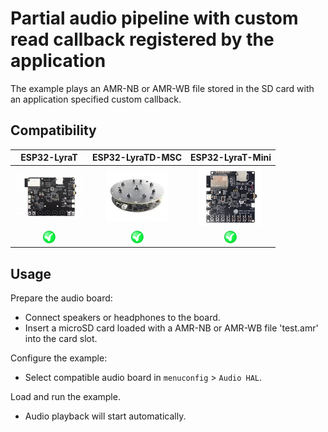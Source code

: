 # Partial audio pipeline with custom read callback registered by the application

The example plays an AMR-NB or AMR-WB file stored in the SD card with an application specified custom callback. 

## Compatibility

| ESP32-LyraT | ESP32-LyraTD-MSC | ESP32-LyraT-Mini |
|:-----------:|:-----------------:|:----------------:|
| [![alt text](../../../docs/_static/esp32-lyrat-v4.3-side-small.jpg "ESP32-LyraT")](https://docs.espressif.com/projects/esp-adf/en/latest/get-started/get-started-esp32-lyrat.html) | [![alt text](../../../docs/_static/esp32-lyratd-msc-v2.2-small.jpg "ESP32-LyraTD-MSC")](https://docs.espressif.com/projects/esp-adf/en/latest/get-started/get-started-esp32-lyratd-msc.html) | [![alt text](../../../docs/_static/esp32-lyrat-mini-v1.2-small.jpg "ESP32-LyraT-Mini")](https://docs.espressif.com/projects/esp-adf/en/latest/get-started/get-started-esp32-lyrat-mini.html) |
| ![alt text](../../../docs/_static/yes-button.png "Compatible") | ![alt text](../../../docs/_static/yes-button.png "Compatible") | ![alt text](../../../docs/_static/yes-button.png "Compatible") |


## Usage

Prepare the audio board:

- Connect speakers or headphones to the board. 
- Insert a microSD card loaded with a AMR-NB or AMR-WB file 'test.amr' into the card slot.

Configure the example:

- Select compatible audio board in `menuconfig` > `Audio HAL`.

Load and run the example.

- Audio playback will start automatically.
